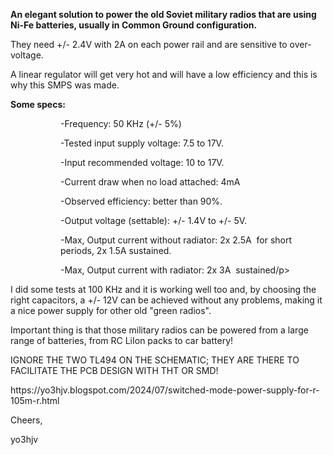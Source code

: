 <p><strong>An elegant solution to power the old Soviet military radios that are using Ni-Fe batteries, usually in Common Ground configuration.</strong></p>
<p>They need +/- 2.4V with 2A on each power rail and are sensitive to over-voltage.</p>
<p>A linear regulator will get very hot and will have a low efficiency and this is why this SMPS was made.</p>
<p><strong>Some specs:</strong></p>
<p style="margin-left: 80px; text-align: left;">-Frequency: 50 KHz (+/- 5%)</p>
<p style="margin-left: 80px; text-align: left;">-Tested input supply voltage: 7.5 to 17V.</p>
<p style="margin-left: 80px; text-align: left;">-Input recommended voltage: 10 to 17V.</p>
<p style="margin-left: 80px; text-align: left;">-Current draw when no load attached: 4mA</p>
<p style="margin-left: 80px; text-align: left;">-Observed efficiency: better than 90%.</p>
<p style="margin-left: 80px; text-align: left;">-Output voltage (settable): +/- 1.4V to +/- 5V.</p>
<p style="margin-left: 80px; text-align: left;">-Max, Output current without radiator: 2x 2.5A&nbsp; for short periods, 2x 1.5A sustained.</p>
<p style="margin-left: 80px; text-align: left;">-Max, Output current with radiator: 2x 3A&nbsp sustained/p>
<p style="text-align: left;">I did some tests at 100 KHz and it is working well too and, by choosing the right capacitors, a +/- 12V can be achieved without any problems, making it a nice power supply for other old "green radios".</p>
<p style="text-align: left;">Important thing is that those military radios can be powered from a large range of batteries, from RC LiIon packs to car battery!</p>
<p style="text-align: left;">IGNORE THE TWO TL494 ON THE SCHEMATIC; THEY ARE THERE TO FACILITATE THE PCB DESIGN WITH THT OR SMD!</p>
https://yo3hjv.blogspot.com/2024/07/switched-mode-power-supply-for-r-105m-r.html
<p style="text-align: left;">Cheers,</p>
<p style="text-align: left;">yo3hjv</p>
